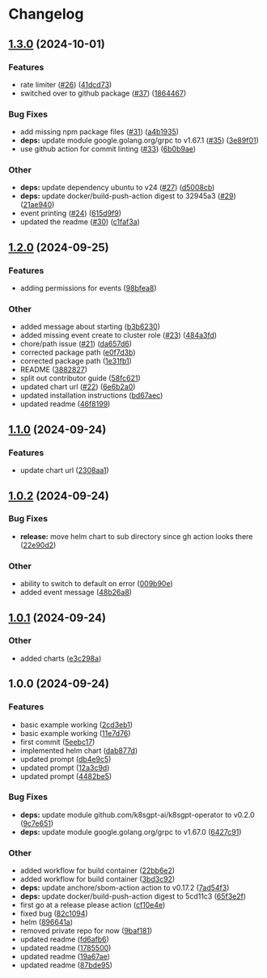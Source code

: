 # Changelog

## [1.3.0](https://github.com/schednex-ai/schednex/compare/v1.2.0...v1.3.0) (2024-10-01)


### Features

* rate limiter ([#26](https://github.com/schednex-ai/schednex/issues/26)) ([41dcd73](https://github.com/schednex-ai/schednex/commit/41dcd73eb386e8caca001c6fb6f5cd3456363ea7))
* switched over to github package ([#37](https://github.com/schednex-ai/schednex/issues/37)) ([1864467](https://github.com/schednex-ai/schednex/commit/18644672c2134e4f72b8e57f52b8cd0fb3f9a83e))


### Bug Fixes

* add missing npm package files ([#31](https://github.com/schednex-ai/schednex/issues/31)) ([a4b1935](https://github.com/schednex-ai/schednex/commit/a4b193509cfb2c95451fb4b6aed0369d34ba457a))
* **deps:** update module google.golang.org/grpc to v1.67.1 ([#35](https://github.com/schednex-ai/schednex/issues/35)) ([3e89f01](https://github.com/schednex-ai/schednex/commit/3e89f01656d47af96ad060ed526b6257923d2c6d))
* use github action for commit linting ([#33](https://github.com/schednex-ai/schednex/issues/33)) ([6b0b9ae](https://github.com/schednex-ai/schednex/commit/6b0b9ae017e0fe14444debb9c52a99550966f532))


### Other

* **deps:** update dependency ubuntu to v24 ([#27](https://github.com/schednex-ai/schednex/issues/27)) ([d5008cb](https://github.com/schednex-ai/schednex/commit/d5008cb7b326be45b51d1a897079a555274530e8))
* **deps:** update docker/build-push-action digest to 32945a3 ([#29](https://github.com/schednex-ai/schednex/issues/29)) ([21ae940](https://github.com/schednex-ai/schednex/commit/21ae94016a9582482dbf1b32f809d82e27c5d378))
* event printing ([#24](https://github.com/schednex-ai/schednex/issues/24)) ([615d9f9](https://github.com/schednex-ai/schednex/commit/615d9f981bd60df302650d9945b88c5ea6b1dd4f))
* updated the readme ([#30](https://github.com/schednex-ai/schednex/issues/30)) ([c1faf3a](https://github.com/schednex-ai/schednex/commit/c1faf3affd3060ac2abd6713d3a9271be0328917))

## [1.2.0](https://github.com/schednex-ai/schednex/compare/v1.1.0...v1.2.0) (2024-09-25)


### Features

* adding permissions for events ([98bfea8](https://github.com/schednex-ai/schednex/commit/98bfea8ba12cd872e54d592572df85513c79c80f))


### Other

* added message about starting ([b3b6230](https://github.com/schednex-ai/schednex/commit/b3b623092d7949d6e9eb4b1a2b1618e9d8040e8b))
* added missing event create to cluster role ([#23](https://github.com/schednex-ai/schednex/issues/23)) ([484a3fd](https://github.com/schednex-ai/schednex/commit/484a3fd893802efe80f59ed78d5a70151193b69d))
* chore/path issue ([#21](https://github.com/schednex-ai/schednex/issues/21)) ([da657d6](https://github.com/schednex-ai/schednex/commit/da657d6fa34f19b86b230c603632200fc6dc70de))
* corrected package path ([e0f7d3b](https://github.com/schednex-ai/schednex/commit/e0f7d3b5970ce8e5da372ea1129d5a7f7166c7cc))
* corrected package path ([1e31fb1](https://github.com/schednex-ai/schednex/commit/1e31fb10c8c977078b4727f7b329fd30b1f1e8c7))
* README ([3882827](https://github.com/schednex-ai/schednex/commit/38828273f1bfa8b49887f83b8d7dcd6f06d4b78d))
* split out contributor guide ([58fc621](https://github.com/schednex-ai/schednex/commit/58fc621f61755e73a1a6c6f03ad04bca1a508e7f))
* updated chart url ([#22](https://github.com/schednex-ai/schednex/issues/22)) ([6e6b2a0](https://github.com/schednex-ai/schednex/commit/6e6b2a0694a51551805dd47b4523f187d5a53062))
* updated installation instructions ([bd67aec](https://github.com/schednex-ai/schednex/commit/bd67aecf7c042b21b27c16abaf82e08ead3a8970))
* updated readme ([46f8199](https://github.com/schednex-ai/schednex/commit/46f8199000a75640a73cecb6bfc56f84058da03f))

## [1.1.0](https://github.com/schednex-ai/schednex/compare/v1.0.2...v1.1.0) (2024-09-24)


### Features

* update chart url ([2308aa1](https://github.com/schednex-ai/schednex/commit/2308aa10c7aad577bff0a36d89874627986d17e6))

## [1.0.2](https://github.com/schednex-ai/schednex/compare/v1.0.1...v1.0.2) (2024-09-24)


### Bug Fixes

* **release:** move helm chart to sub directory since gh action looks there ([22e90d2](https://github.com/schednex-ai/schednex/commit/22e90d26cca70e8037c1d92a3d5307e1bb584411))


### Other

* ability to switch to default on error ([009b90e](https://github.com/schednex-ai/schednex/commit/009b90edac0959e324b4daea6d1c2de4892756f1))
* added event message ([48b26a8](https://github.com/schednex-ai/schednex/commit/48b26a8f6f1fac5c659214a166595a2b93ec1fc3))

## [1.0.1](https://github.com/schednex-ai/schednex/compare/v1.0.0...v1.0.1) (2024-09-24)


### Other

* added charts ([e3c298a](https://github.com/schednex-ai/schednex/commit/e3c298ac9bad1271db89c336f0233094bb30f57f))

## 1.0.0 (2024-09-24)


### Features

* basic example working ([2cd3eb1](https://github.com/schednex-ai/schednex/commit/2cd3eb1af73c6b6bc98052c5600d3b87f7bfe984))
* basic example working ([11e7d76](https://github.com/schednex-ai/schednex/commit/11e7d769ece5e5d3fb2035cb5606bd99137482a1))
* first commit ([5eebc17](https://github.com/schednex-ai/schednex/commit/5eebc17ddfb27580a18ed0511eeec3b4a00dc9ed))
* implemented helm chart ([dab877d](https://github.com/schednex-ai/schednex/commit/dab877d015442496ef2e8030374caec7f5e5ad68))
* updated prompt ([db4e9c5](https://github.com/schednex-ai/schednex/commit/db4e9c5cd26e56936933037d1d201c76ccc9a3a5))
* updated prompt ([12a3c9d](https://github.com/schednex-ai/schednex/commit/12a3c9d13a62bab8365db3f94a3e977b7ba5697e))
* updated prompt ([4482be5](https://github.com/schednex-ai/schednex/commit/4482be512cb9d1cf95d84bfbced584d5ed73f5cf))


### Bug Fixes

* **deps:** update module github.com/k8sgpt-ai/k8sgpt-operator to v0.2.0 ([9c7e651](https://github.com/schednex-ai/schednex/commit/9c7e6519c434347473d8e7e55b0f50b821115a78))
* **deps:** update module google.golang.org/grpc to v1.67.0 ([6427c91](https://github.com/schednex-ai/schednex/commit/6427c91f74bc076eacdb1227ab64a285414b69f2))


### Other

* added workflow for build container ([22bb6e2](https://github.com/schednex-ai/schednex/commit/22bb6e27610a6a5e8fe17385f129b0696a1b61c0))
* added workflow for build container ([3bd3c92](https://github.com/schednex-ai/schednex/commit/3bd3c92482ba0a9e5b196356bdc00dc3134097d9))
* **deps:** update anchore/sbom-action action to v0.17.2 ([7ad54f3](https://github.com/schednex-ai/schednex/commit/7ad54f36f4a3faca660d7033122b7237093378df))
* **deps:** update docker/build-push-action digest to 5cd11c3 ([65f3e2f](https://github.com/schednex-ai/schednex/commit/65f3e2f967dcd167a1393a8563217f5ce4a05b02))
* first go at a release please action ([cf10e4e](https://github.com/schednex-ai/schednex/commit/cf10e4e0596a76753e84a08436da57a2bc6148a5))
* fixed bug ([82c1094](https://github.com/schednex-ai/schednex/commit/82c109493b54880ee75df5c8e903ac4b76c1a1a5))
* helm ([896641a](https://github.com/schednex-ai/schednex/commit/896641a2997c8220ee0aadc3975af3935459ac0e))
* removed private repo for now ([9baf181](https://github.com/schednex-ai/schednex/commit/9baf181e248e4349608da0ec9e33e1f6bd6a230d))
* updated readme ([fd6afb6](https://github.com/schednex-ai/schednex/commit/fd6afb61b288f39eacaedd6e13d5d7c024643eeb))
* updated readme ([1785500](https://github.com/schednex-ai/schednex/commit/17855007a0847da2736275b24eca4f8ffbd2eb80))
* updated readme ([19a67ae](https://github.com/schednex-ai/schednex/commit/19a67ae255e0dd335cd0b96afde4235724d9af7e))
* updated readme ([87bde95](https://github.com/schednex-ai/schednex/commit/87bde955f87f996b214f303a6d96c66346c87406))
